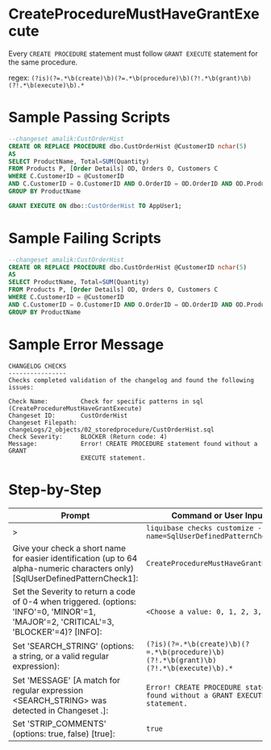 # CreateProcedureMustHaveGrantExecute

Every `CREATE PROCEDURE` statement must follow `GRANT EXECUTE` statement for the same procedure.

regex: `(?is)(?=.*\b(create)\b)(?=.*\b(procedure)\b)(?!.*\b(grant)\b)(?!.*\b(execute)\b).*`

# Sample Passing Scripts
``` sql
--changeset amalik:CustOrderHist
CREATE OR REPLACE PROCEDURE dbo.CustOrderHist @CustomerID nchar(5)
AS
SELECT ProductName, Total=SUM(Quantity)
FROM Products P, [Order Details] OD, Orders O, Customers C
WHERE C.CustomerID = @CustomerID
AND C.CustomerID = O.CustomerID AND O.OrderID = OD.OrderID AND OD.ProductID = P.ProductID
GROUP BY ProductName

GRANT EXECUTE ON dbo::CustOrderHist TO AppUser1;  
```

# Sample Failing Scripts
``` sql
--changeset amalik:CustOrderHist
CREATE OR REPLACE PROCEDURE dbo.CustOrderHist @CustomerID nchar(5)
AS
SELECT ProductName, Total=SUM(Quantity)
FROM Products P, [Order Details] OD, Orders O, Customers C
WHERE C.CustomerID = @CustomerID
AND C.CustomerID = O.CustomerID AND O.OrderID = OD.OrderID AND OD.ProductID = P.ProductID
GROUP BY ProductName
```

# Sample Error Message
``` 
CHANGELOG CHECKS
----------------
Checks completed validation of the changelog and found the following issues:

Check Name:         Check for specific patterns in sql (CreateProcedureMustHaveGrantExecute)
Changeset ID:       CustOrderHist
Changeset Filepath: changeLogs/2_objects/02_storedprocedure/CustOrderHist.sql
Check Severity:     BLOCKER (Return code: 4)
Message:            Error! CREATE PROCEDURE statement found without a GRANT
                    EXECUTE statement.
```

# Step-by-Step
| Prompt | Command or User Input |
| ------ | ----------------------|
| > | `liquibase checks customize --check-name=SqlUserDefinedPatternCheck` |
| Give your check a short name for easier identification (up to 64 alpha-numeric characters only) [SqlUserDefinedPatternCheck1]: | `CreateProcedureMustHaveGrantExecute` |
| Set the Severity to return a code of 0-4 when triggered. (options: 'INFO'=0, 'MINOR'=1, 'MAJOR'=2, 'CRITICAL'=3, 'BLOCKER'=4)? [INFO]: | `<Choose a value: 0, 1, 2, 3, 4>` |
| Set 'SEARCH_STRING' (options: a string, or a valid regular expression): | `(?is)(?=.*\b(create)\b)(?=.*\b(procedure)\b)(?!.*\b(grant)\b)(?!.*\b(execute)\b).*` |
| Set 'MESSAGE' [A match for regular expression <SEARCH_STRING> was detected in Changeset <CHANGESET>.]: | `Error! CREATE PROCEDURE statement found without a GRANT EXECUTE statement.` |
| Set 'STRIP_COMMENTS' (options: true, false) [true]: | `true` |
